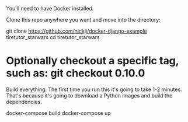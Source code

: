 You'll need to have Docker installed.

Clone this repo anywhere you want and move into the directory:

git clone https://github.com/nickjj/docker-django-example tiretutor_starwars
cd tiretutor_starwars

# Optionally checkout a specific tag, such as: git checkout 0.10.0
Build everything:
The first time you run this it's going to take 1-2 minutes. That's because it's going to download a Python images and build the dependencies.

docker-compose build
docker-compose up
